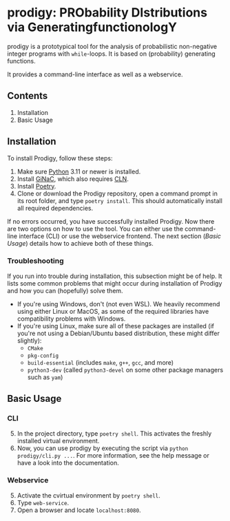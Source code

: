 # prodigy: PRObability DIstributions via GeneratingfunctionologY

prodigy is a prototypical tool for the analysis of probabilistic non-negative integer programs with `while`-loops. It is based on (probability) generating functions.

It provides a command-line interface as well as a webservice.

## Contents

1. Installation
2. Basic Usage


## Installation

To install Prodigy, follow these steps:

1. Make sure [Python](https://www.python.org/downloads/) 3.11 or newer is installed.
2. Install [GiNaC](https://www.ginac.de/Download.html), which also requires [CLN](https://www.ginac.de/CLN/).
3. Install [Poetry](https://python-poetry.org/docs/#installation).
4. Clone or download the Prodigy repository, open a command prompt in its root folder, and type `poetry install`. This should automatically install all required dependencies.

If no errors occurred, you have successfully installed Prodigy.
Now there are two options on how to use the tool. You can either use the command-line interface (CLI) or use the webservice frontend. The next section (_Basic Usage_) details how to achieve both of these things.

### Troubleshooting

If you run into trouble during installation, this subsection might be of help. It lists some common problems that might occur during installation of Prodigy and how you can (hopefully) solve them.

- If you're using Windows, don't (not even WSL). We heavily recommend using either Linux or MacOS, as some of the required libraries have compatibility problems with Windows.
- If you're using Linux, make sure all of these packages are installed (if you're not using a Debian/Ubuntu based distribution, these might differ slightly):
  - `CMake`
  - `pkg-config`
  - `build-essential` (includes `make`, `g++`, `gcc`, and more)
  - `python3-dev` (called `python3-devel` on some other package managers such as `yam`)

## Basic Usage
### CLI

5. In the project directory, type ``poetry shell``. This activates the freshly installed virtual environment.
6. Now, you can use prodigy by executing the script via `python prodigy/cli.py ...`. For more information, see the help message or have a look into the documentation.


### Webservice
5. Activate the cvirtual environment by ``poetry shell``.
6. Type ``web-service``.
7. Open a browser and locate `localhost:8080`.

